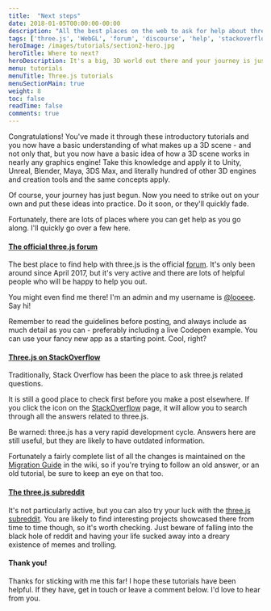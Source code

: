 ```yaml
---
title:  "Next steps"
date: 2018-01-05T00:00:00-00:00
description: "All the best places on the web to ask for help about three.js, including the official forum, reddit and StackOverflow"
tags: ['three.js', 'WebGL', 'forum', 'discourse', 'help', 'stackoverflow', 'reddit', 'subreddit', 'github' ]
heroImage: /images/tutorials/section2-hero.jpg
heroTitle: Where to next?
heroDescription: It's a big, 3D world out there and your journey is just beginning
menu: tutorials
menuTitle: Three.js tutorials
menuSectionMain: true
weight: 8
toc: false
readTime: false
comments: true
---
```

Congratulations! You've made it through these introductory tutorials and you now have a basic understanding of what makes up a 3D scene - and not only that, but you now have a basic idea of how a 3D scene works in nearly any graphics engine! Take this knowledge and apply it to Unity, Unreal, Blender, Maya, 3DS Max, and literally hundred of other 3D engines and creation tools and the same concepts apply.

Of course, your journey has just begun. Now you need to strike out on your own and put these ideas into practice. Do it soon, or they'll quickly fade.

Fortunately, there are lots of places where you can get help as you go along. I'll quickly go over a few here.

#### [The official three.js forum](https://discourse.threejs.org/)

The best place to find help with three.js is the official [forum](https://discourse.threejs.org/). It's only been around since April 2017, but it's very active and there are lots of helpful people who will be happy to help you out.

You might even find me there! I'm an admin and my username is [@looeee](https://discourse.threejs.org/u/looeee/activity). Say hi!

Remember to read the guidelines before posting, and always include as much detail as you can - preferably including a live Codepen example. You can use your fancy new app as a starting point. Cool, right?

#### [Three.js on StackOverflow](https://stackoverflow.com/questions/tagged/three.js?sort=votes)

Traditionally, Stack Overflow has been the place to ask three.js related questions.

It is still a good place to check first before you make a post elsewhere. If you click the <span class="fa fa-fw fa-search" aria-hidden="true"></span> icon on the [StackOverflow](https://stackoverflow.com/questions/tagged/three.js?sort=votes) page, it will allow you to search through all the answers related to three.js.

Be warned: three.js has a very rapid development cycle. Answers here are still useful, but they are likely to have outdated information.

Fortunately a fairly complete list of all the changes is maintained on the [Migration Guide](https://github.com/mrdoob/three.js/wiki/Migration-Guide) in the wiki, so if you're trying to follow an old answer, or an old tutorial, be sure to keep an eye on that too.

#### [The three.js subreddit](https://www.reddit.com/r/threejs)

It's not particularly active, but you can also try your luck with the [three.js subreddit](https://www.reddit.com/r/threejs). You are likely to find interesting projects showcased there from time to time though, so it's worth checking. Just beware of falling into the black hole of reddit and having your life sucked away into a dreary existence of memes and trolling.

#### Thank you!

Thanks for sticking with me this far! I hope these tutorials have been helpful.
If they have, get in touch or leave a comment below. I'd love to hear from you.

